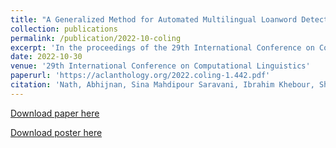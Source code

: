 ```yaml
---
title: "A Generalized Method for Automated Multilingual Loanword Detection"
collection: publications
permalink: /publication/2022-10-coling
excerpt: 'In the proceedings of the 29th International Conference on Computational Linguistics, 2022](https://coling2022.org/).'
date: 2022-10-30
venue: '29th International Conference on Computational Linguistics'
paperurl: 'https://aclanthology.org/2022.coling-1.442.pdf'
citation: 'Nath, Abhijnan, Sina Mahdipour Saravani, Ibrahim Khebour, Sheikh Mannan, Zihui Li, and Nikhil Krishnaswamy. "A generalized method for automated multilingual loanword detection." In <i>Proceedings of the 29th International Conference on Computational Linguistics</i>, pp. 4996-5013. 2022.'
---
```

<!-- citation: 'Sina Mahdipour Saravani, Ritwik Banerjee, and Indrakshi Ray. (2021). &quot;An Investigation into the Contribution of Locally Aggregated Descriptors to Figurative Language Identification.&quot; In <i>Proceeding of the Second Workshop on Insights from Negative Results in NLP (EMNLP 2021 Workshop)</i>.' -->

<!-- This paper is about the number 1. The number 2 is left for future work. -->
<!--Paper [EMNLP 2021 Workshop on Insights from Negative Results in NLP](https://insights-workshop.github.io/). -->
[Download paper here](https://aclanthology.org/2022.coling-1.442.pdf)

[Download poster here](https://www.nikhilkrishnaswamy.com/assets/docs/posters/COLING-2022.pdf)
<!-- Recommended citation: Your Name, You. (2009). "Paper Title Number 1." <i>Journal 1</i>. 1(1). -->
